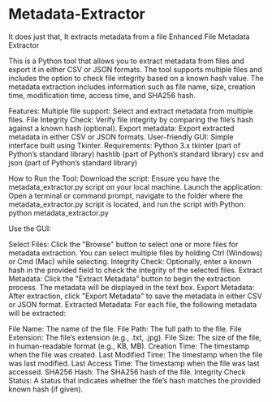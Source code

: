 # Metadata-Extractor
It does just that, It extracts metadata from a file
Enhanced File Metadata Extractor

This is a Python tool that allows you to extract metadata from files and export it in either CSV or JSON formats. The tool supports multiple files and includes the option to check file integrity based on a known hash value. The metadata extraction includes information such as file name, size, creation time, modification time, access time, and SHA256 hash.

Features:
Multiple file support: Select and extract metadata from multiple files.
File Integrity Check: Verify file integrity by comparing the file’s hash against a known hash (optional).
Export metadata: Export extracted metadata in either CSV or JSON formats.
User-friendly GUI: Simple interface built using Tkinter.
Requirements:
Python 3.x
tkinter (part of Python’s standard library)
hashlib (part of Python’s standard library)
csv and json (part of Python’s standard library)


How to Run the Tool:
Download the script: Ensure you have the metadata_extractor.py script on your local machine.
Launch the application: Open a terminal or command prompt, navigate to the folder where the metadata_extractor.py script is located, and run the script with Python:
python metadata_extractor.py


Use the GUI:

Select Files: Click the "Browse" button to select one or more files for metadata extraction. You can select multiple files by holding Ctrl (Windows) or Cmd (Mac) while selecting.
Integrity Check: Optionally, enter a known hash in the provided field to check the integrity of the selected files.
Extract Metadata: Click the "Extract Metadata" button to begin the extraction process. The metadata will be displayed in the text box.
Export Metadata: After extraction, click "Export Metadata" to save the metadata in either CSV or JSON format.
Extracted Metadata:
For each file, the following metadata will be extracted:

File Name: The name of the file.
File Path: The full path to the file.
File Extension: The file’s extension (e.g., .txt, .jpg).
File Size: The size of the file, in human-readable format (e.g., KB, MB).
Creation Time: The timestamp when the file was created.
Last Modified Time: The timestamp when the file was last modified.
Last Access Time: The timestamp when the file was last accessed.
SHA256 Hash: The SHA256 hash of the file.
Integrity Check Status: A status that indicates whether the file’s hash matches the provided known hash (if given).
